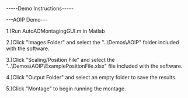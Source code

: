 -----Demo Instructions-----

---AOIP Demo---

1.)Run AutoAOMontagingGUI.m in Matlab 

2.)Click "Images Folder" and select the "..\Demos\AOIP" folder included with the software.

3.)Click "Scaling/Position File" and select the "..\Demos\AOIP\ExamplePositionFile.xlsx" file included with the software.

4.)Click "Output Folder" and select an empty folder to save the results.

5.)Click "Montage" to begin running the montage. 

